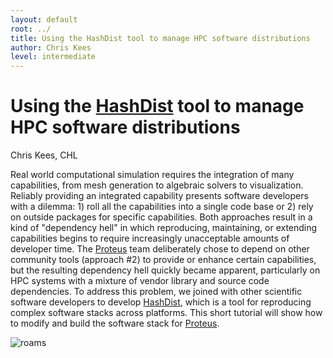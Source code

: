 ```yaml
---
layout: default
root: ../
title: Using the HashDist tool to manage HPC software distributions
author: Chris Kees
level: intermediate
---
```


# Using the [HashDist](http://hashdist.github.io) tool to manage HPC software distributions

Chris Kees, CHL

Real world computational simulation requires the integration of many
capabilities, from mesh generation to algebraic solvers to
visualization. Reliably providing an integrated capability presents software
developers with a dilemma: 1) roll all the capabilities into a single code base
or 2) rely on outside packages for specific capabilities. Both approaches
result in a kind of "dependency hell" in which reproducing, maintaining, or
extending capabilities begins to require increasingly unacceptable amounts of
developer time. The [Proteus](http://proteustoolkit.org) team deliberately
chose to depend on other community tools (approach #2) to provide or enhance
certain capabilities, but the resulting dependency hell quickly became
apparent, particularly on HPC systems with a mixture of vendor library and
source code dependencies. To address this problem, we joined with other
scientific software developers to develop
[HashDist](http://hashdist.github.io), which is a tool for reproducing complex
software stacks across platforms. This short tutorial will show how to modify
and build the software stack for [Proteus](http://proteustoolkit.org).

![roams](/workshops/images/roams.png)
